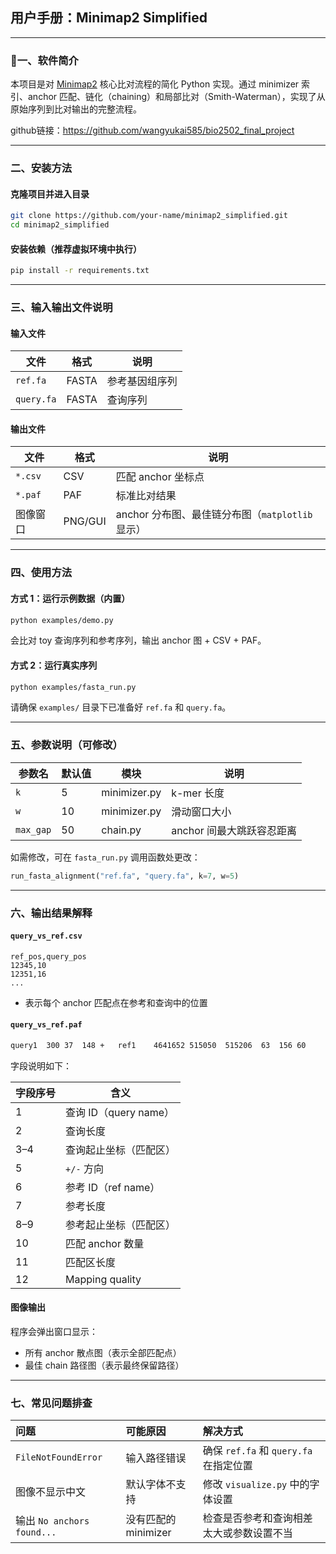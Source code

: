 ## 用户手册：Minimap2 Simplified

------

### 📌一、软件简介

本项目是对 [Minimap2](https://github.com/lh3/minimap2) 核心比对流程的简化 Python 实现。通过 minimizer 索引、anchor 匹配、链化（chaining）和局部比对（Smith-Waterman），实现了从原始序列到比对输出的完整流程。

github链接：https://github.com/wangyukai585/bio2502_final_project

------

###  二、安装方法

#### 克隆项目并进入目录

```bash
git clone https://github.com/your-name/minimap2_simplified.git
cd minimap2_simplified
```

#### 安装依赖（推荐虚拟环境中执行）

```bash
pip install -r requirements.txt
```

------

### 三、输入输出文件说明

#### 输入文件

| 文件       | 格式  | 说明           |
| ---------- | ----- | -------------- |
| `ref.fa`   | FASTA | 参考基因组序列 |
| `query.fa` | FASTA | 查询序列       |

#### 输出文件

| 文件     | 格式    | 说明                                             |
| -------- | ------- | ------------------------------------------------ |
| `*.csv`  | CSV     | 匹配 anchor 坐标点                               |
| `*.paf`  | PAF     | 标准比对结果                                     |
| 图像窗口 | PNG/GUI | anchor 分布图、最佳链分布图（`matplotlib` 显示） |

------

### 四、使用方法

#### 方式 1：运行示例数据（内置）

```bash
python examples/demo.py
```

会比对 toy 查询序列和参考序列，输出 anchor 图 + CSV + PAF。

#### 方式 2：运行真实序列

```bash
python examples/fasta_run.py
```

请确保 `examples/` 目录下已准备好 `ref.fa` 和 `query.fa`。

------

###  五、参数说明（可修改）

| 参数名    | 默认值 | 模块         | 说明                      |
| --------- | ------ | ------------ | ------------------------- |
| `k`       | 5      | minimizer.py | k-mer 长度                |
| `w`       | 10     | minimizer.py | 滑动窗口大小              |
| `max_gap` | 50     | chain.py     | anchor 间最大跳跃容忍距离 |

如需修改，可在 `fasta_run.py` 调用函数处更改：

```python
run_fasta_alignment("ref.fa", "query.fa", k=7, w=5)
```

------

###  六、输出结果解释

#### `query_vs_ref.csv`

```csv
ref_pos,query_pos
12345,10
12351,16
...
```

- 表示每个 anchor 匹配点在参考和查询中的位置

####  `query_vs_ref.paf`

```tex
query1	300	37	148	+	ref1	4641652	515050	515206	63	156	60
```

字段说明如下：

| 字段序号 | 含义                   |
| -------- | ---------------------- |
| 1        | 查询 ID（query name）  |
| 2        | 查询长度               |
| 3–4      | 查询起止坐标（匹配区） |
| 5        | `+/-` 方向             |
| 6        | 参考 ID（ref name）    |
| 7        | 参考长度               |
| 8–9      | 参考起止坐标（匹配区） |
| 10       | 匹配 anchor 数量       |
| 11       | 匹配区长度             |
| 12       | Mapping quality        |



####  图像输出

程序会弹出窗口显示：

- 所有 anchor 散点图（表示全部匹配点）
- 最佳 chain 路径图（表示最终保留路径）

------

### 七、常见问题排查

| 问题                       | 可能原因             | 解决方式                                 |
| :------------------------- | :------------------- | :--------------------------------------- |
| `FileNotFoundError`        | 输入路径错误         | 确保 `ref.fa` 和 `query.fa` 在指定位置   |
| 图像不显示中文             | 默认字体不支持       | 修改 `visualize.py` 中的字体设置         |
| 输出 `No anchors found...` | 没有匹配的 minimizer | 检查是否参考和查询相差太大或参数设置不当 |